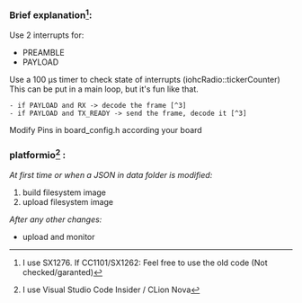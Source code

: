 ### Brief explanation[^1]:

Use 2 interrupts for:
  - PREAMBLE
  - PAYLOAD

Use a 100 µs timer to check state of interrupts (iohcRadio::tickerCounter) This can be put in a main loop, but it's fun like that.

    - if PAYLOAD and RX -> decode the frame [^3]
    - if PAYLOAD and TX_READY -> send the frame, decode it [^3]

Modify Pins in board_config.h according your board

### platformio[^2] :
_At first time or when a JSON in data folder is modified:_
  1. build filesystem image
  2. upload filesystem image
     
_After any other changes:_  
  - upload and monitor

[^1]: I use SX1276. If CC1101/SX1262: Feel free to use the old code (Not checked/garanted)
[^2]: I use Visual Studio Code Insider / CLion Nova
[^3]: Decoding can be verbose (RSSI, Timing, ...)

